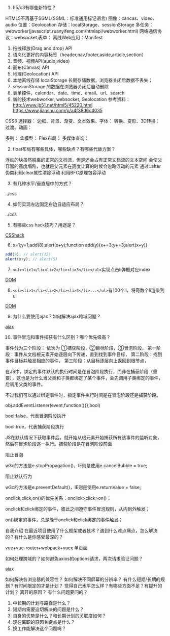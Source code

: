 1. h5/c3有哪些新特性？

  HTML5不再基于SGML(SGML：标准通用标记语言)
  图像：cancas、video、audio
  位置：Geolocation
  存储：localStorage、sessionStorage
  多任务：webworker(javascript.ruanyifeng.com/htmlapi/webworker.html)
  网络通信协议：websocket
  表单：
  离线Web应用：Manifest 

  1. 拖拽释放(Drag and drop) API 
  2. 语义化更好的内容标签（header,nav,footer,aside,article,section）
  3. 音频、视频API(audio,video)
  4. 画布(Canvas) API
  5. 地理(Geolocation) API
  6. 本地离线存储 localStorage 长期存储数据，浏览器关闭后数据不丢失；
  7. sessionStorage 的数据在浏览器关闭后自动删除
  8. 表单控件，calendar、date、time、email、url、search
  9. 新的技术webworker, websocket, Geolocation
  参考资料：http://www.jb51.net/html5/45220.html
  https://www.jianshu.com/p/a4f38d6c4035

  CSS3
  选择器：
  边框、背景、渐变、文本效果、字体：
  转换、变形、3D转换：
  过渡、动画：                                                                                                                                                                                 
                                                                                                                                                                                                                                                                                                                                                                                                                                                                                                                                                                                                                                                                                                                                                                                                                                                                                                                                                                                                                                                                                                                                                                                                                                                                                                                                                                                                                                                                                                                                                                                                        
  多列：
  盒模型：
  Flex布局：
  多媒体查询：

2. float布局有哪些具体，哪些缺点？有哪些代替方案？

  浮动的块虽然脱离的正常的文档流，但是还会占有正常文档流的文本空间
  会使父容器的高度塌陷，也就是父元素在高度计算的时候会忽略浮动的元素
  通过::after伪类利用clear属性清除浮动
  利用BFC原理包容浮动

3. 有几种水平/垂直居中的方式？

  ../css

4. 如何实现左边固定右边自适应布局？

  ../css

5. 有哪些css hack技巧？用途是？

  [CSShack](./CSShack.html)

6. x=1;y=1;add(8);alert(x+y);function add(y){x+=3;y+=3;alert(x+y)}

  ```js
  add(8); // alert(15)
  alert(x+y); // alert(5)
  ```

7. `<ul><li>1</li><li>2</li><li>3</li></ul>`实现点击li弹框对应index

  [DOM](./DOM.html)

8. `<ul><li>1</li><li>2</li><li>3</li>...</ul>`有100个li，将奇数个li渲染到ul

  [DOM](./DOM.html)

9. 为什么要使用ajax？如何解决ajax跨域问题？

  [ajax](./ajax.md)

10. 事件冒泡和事件捕获有什么区别？哪个优先级高？

  事件分为三个阶段：
  依次为 ①捕获阶段，②目标阶段，③冒泡阶段，
  第一阶段：事件从文档根元素开始逐层向下传递，直到找到事件目标，
  第二阶段：找到事件目标并触发相应的事件，
  第三阶段：从目标逐层向上返回到根节点，

  在JS中，绑定的事件默认的执行时间是在冒泡阶段执行，而非在捕获阶段（重要），这也是为什么当父类和子类都绑定了某个事件，会先调用子类绑定的事件，后调用父类的事件。

  不过我们可以通过绑定事件时，指定事件执行时间是在冒泡阶段还是捕获阶段。

  obj.addEventListener(event,function(){},bool)

  bool:false，代表冒泡阶段执行

  bool:true，代表捕获阶段执行

  JS在默认情况下获取事件后，就开始从根元素开始捕获所有该事件的监听对象，然后在冒泡阶段逐一执行。捕获阶段是在冒泡阶段前面

  

  阻止冒泡

  w3c的方法是e.stopPropagation()，IE则是使用e.cancelBubble = true;

  阻止默认行为

  w3c的方法是e.preventDefault()，IE则是使用e.returnValue = false;

  onclick,click,on()的优先关系：onclick>click>on()；

  onclick和click绑定的事件，彼此之间遵守事件冒泡规则，从内到外触发；

  on()绑定的事件，总是晚于onclick和click绑定的事件触发；




自我介绍
在最近项目使用了什么框架或者技术？遇到什么难点痛点，怎么解决的？有什么是你感受最深的？

  vue+vue-router+webpack+vuex
  单页面


如何处理跨域的？如何避免axios的options请求，两次请求验证问题？
  
  [ajax](./ajax.md)

如何解决各浏览器的兼容性？
如何解决不同屏幕的分辨率？
有什么短期/长期的规划？有时间限定的才是计划？
觉得自己水平怎么样？有哪些方面不足？有提升的计划？
离开的原因？
有什么问题要问的？
1. 中长期的计划与路径是什么？
2. 短期内需要迫切解决的问题是什么？
3. 自身的优势是什么？和长期计划的关联度如何？
4. 现在离职的原因关键点是什么？
5. 换工作能解决这个问题吗？

